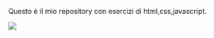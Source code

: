 Questo è il mio repository con esercizi di html,css,javascript.






<img src=https://miro.medium.com/v2/resize:fit:5120/1*l4xICbIIYlz1OTymWCoUTw.jpeg widht="200" weight="250">

